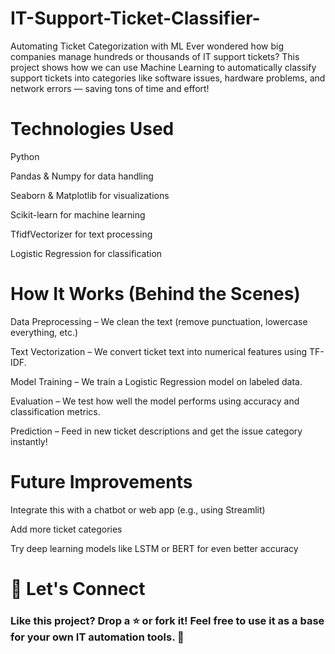 # IT-Support-Ticket-Classifier-
Automating Ticket Categorization with ML Ever wondered how big companies manage hundreds or thousands of IT support tickets? This project shows how we can use Machine Learning to automatically classify support tickets into categories like software issues, hardware problems, and network errors — saving tons of time and effort!

# Technologies Used
Python 

Pandas & Numpy for data handling

Seaborn & Matplotlib for visualizations

Scikit-learn for machine learning

TfidfVectorizer for text processing

Logistic Regression for classification

 # How It Works (Behind the Scenes)
 
Data Preprocessing – We clean the text (remove punctuation, lowercase everything, etc.)

Text Vectorization – We convert ticket text into numerical features using TF-IDF.

Model Training – We train a Logistic Regression model on labeled data.

Evaluation – We test how well the model performs using accuracy and classification metrics.

Prediction – Feed in new ticket descriptions and get the issue category instantly!

# Future Improvements

Integrate this with a chatbot or web app (e.g., using Streamlit)

Add more ticket categories

Try deep learning models like LSTM or BERT for even better accuracy

# 🙌 Let's Connect
### Like this project? Drop a ⭐ or fork it! Feel free to use it as a base for your own IT automation tools. 🚀

